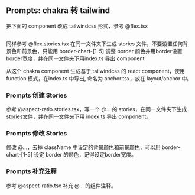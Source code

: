 ## Prompts: chakra 转 tailwind

把下面的 component 改成 tailwindcss 形式，参考 @flex.tsx

```typescript

```

同样参考 @flex.stories.tsx 在同一文件夹下生成 stories 文件，不要设置任何背景色和前景色，只能用 border-chart-[1-5] 调整 border 
颜色并用border设置border宽度，并在同一文件夹下用index.ts 导出 component

从这个 chakra component 生成基于 tailwindcss 的 react component，使用 function 模式，在index.ts 中导出, 命名为 anchor.tsx，放在 layout/anchor 中。

### Prompts 创建 Stories

参考 @aspect-ratio.stories.tsx，写一个 @... 的 stories，在同一文件夹下生成 stories文件，并在同一文件夹下用 index.ts 导出 component。

### Prompts 修改 Stories

修改 @...，去掉 className 中设定的背景颜色和前景颜色，可以用 border-chart-[1-5] 设定 border 的颜色，记得设定border宽度。

### Prompts 补充注释

参考 @aspect-ratio.tsx 补充 @... 的组件注释。